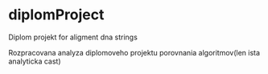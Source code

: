 # diplomProject
Diplom projekt for aligment dna strings

Rozpracovana analyza diplomoveho projektu porovnania algoritmov(len ista analyticka cast)
